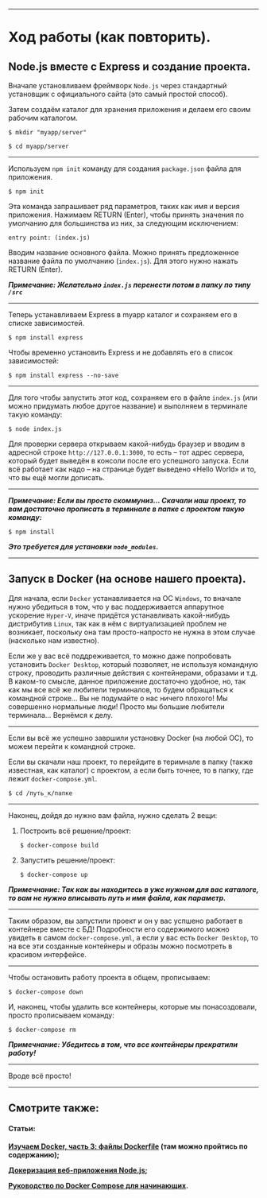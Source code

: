 ____
# Ход работы (как повторить).

<h2>Node.js вместе с Express и создание проекта.</h2>

Вначале установливаем фреймворк `Node.js` через стандартный установщик с официального сайта (это самый простой способ).

Затем создаём каталог для хранения приложения и делаем его своим рабочим каталогом.

`$ mkdir "myapp/server"`

`$ cd myapp/server`
____
Используем `npm init` команду для создания `package.json` файла для приложения.

`$ npm init`

Эта команда запрашивает ряд параметров, таких как имя и версия приложения. Нажимаем RETURN (Enter), чтобы принять значения по умолчанию для большинства из них, за следующим исключением:

`entry point: (index.js)`

Вводим название основного файла. Можно принять предложенное название файла по умолчанию (`index.js`). Для этого нужно нажать RETURN (Enter).

<b>*Примечание: Желательно `index.js` перенести потом в папку по типу `/src`*</b>
____
Теперь устанавливаем Express в myapp каталог и сохраняем его в списке зависимостей.

`$ npm install express`

Чтобы временно установить Express и не добавлять его в список зависимостей:

`$ npm install express --no-save`
____
Для того чтобы запустить этот код, сохраняем его в файле `index.js` (или можно придумать любое другое название) и выполняем в терминале такую команду:

`$ node index.js`

Для проверки сервера открываем какой-нибудь браузер и вводим в адресной строке `http://127.0.0.1:3000`, то есть – тот адрес сервера, который будет выведён в консоли после его успешного запуска. Если всё работает как надо – на странице будет выведено «Hello World» и то, что вы ещё могли дописать.
____
<b>*Примечание: Если вы просто скоммуниз… Скачали наш проект, то вам достаточно прописать в терминале в папке с проектом такую команду:*</b>

`$ npm install`

<b>*Это требуется для установки `node_modules`.*</b>
____
<h2>Запуск в Docker (на основе нашего проекта).</h2>

Для начала, если `Docker` устанавливается на ОС `Windows`, то вначале нужно убедиться в том, что у вас поддерживается аппарутное ускорение `Hyper-V`, иначе придётся устанавливать какой-нибудь дистрибутив `Linux`, так как в нём с виртуализацией проблем не возникает, поскольку она там просто-напросто не нужна в этом случае (насколько нам известно).

Если же у вас всё поддреживается, то можно даже попробовать установить `Docker Desktop`, который позволяет, не используя командную строку, проводить различные действия с контейнерами, образами и т.д. В каком-то смысле, данное приложение достаточно удобное, но, так как мы все всё же любители терминалов, то будем обращаться к командной строке… Вы не подумайте о нас ничего плохого! Мы совершенно нормальные люди! Просто мы большие любители терминала… Вернёмся к делу.
____
Если вы всё же успешно завршили установку Docker (на любой ОС), то можем перейти к командной строке.

Если вы скачали наш проект, то перейдите в теримнале в папку (также известная, как каталог) с проектом, а если быть точнее, то в папку, где лежит `docker-compose.yml`.

`$ cd /путь_к/папке`
____
Наконец, дойдя до нужно вам файла, нужно сделать 2 вещи:

1. Построить всё решение/проект:

   `$ docker-compose build`

2. Запустить решение/проект:

   `$ docker-compose up`

<b>*Примечнание: Так как вы находитесь в уже нужном для вас каталоге, то вам не нужно вписывать путь и имя файла, как параметр.*</b>
____
Таким образом, вы запустили проект и он у вас успшено работает в контейнере вместе с БД! Подробности его содержимого можно увидеть в самом `docker-compose.yml`, а если у вас есть `Docker Desktop`, то на все эти созданные контейнеры и образы можно посмотреть в красивом интерфейсе.
____
Чтобы остановить работу проекта в общем, прописываем:

`$ docker-compose down`

И, наконец, чтобы удалить все контейнеры, которые мы понасоздовали, просто прописываем команду:

`$ docker-compose rm`

<b>*Примечнание: Убедитесь в том, что все контейнеры прекратили работу!*</b>
____
Вроде всё просто!
____
<h2>Смотрите также:</h2>

<h4>Статьи:<h4>

[Изучаем Docker, часть 3: файлы Dockerfile](https://habr.com/post/439980/) (там можно пройтись по содержанию);

[Докеризация веб-приложения Node.js](https://nodejs.org/ru/docs/guides/nodejs-docker-webapp/);

[Руководство по Docker Compose для начинающих](https://habr.com/ru/company/ruvds/blog/450312/).